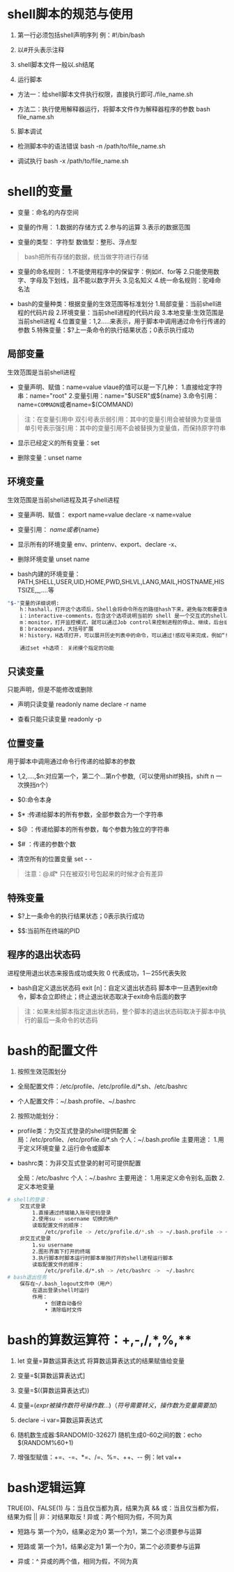 # shell脚本的规范与使用

1. 第一行必须包括shell声明序列
	例：#!/bin/bash

2. 以#开头表示注释

3. shell脚本文件一般以.sh结尾

4. 运行脚本

- 方法一：给shell脚本文件执行权限，直接执行即可./file_name.sh

- 方法二：执行使用解释器运行，将脚本文件作为解释器程序的参数
	bash file_name.sh

5. 脚本调试

- 检测脚本中的语法错误
	bash -n /path/to/file_name.sh

- 调试执行
	bash -x /path/to/file_name.sh

# shell的变量

- 变量：命名的内存空间

- 变量的作用：
	1.数据的存储方式
	2.参与的运算
	3.表示的数据范围

- 变量的类型：
	字符型
	数值型：整形、浮点型

> bash把所有存储的数据，统当做字符进行存储

- 变量的命名规则：
	1.不能使用程序中的保留字：例如if、for等
	2.只能使用数字、字母及下划线，且不能以数字开头
	3.见名知义
	4.统一命名规则：驼峰命名法

- bash的变量种类：根据变量的生效范围等标准划分
	1.局部变量：当前shell进程的代码片段
	2.环境变量：当前shell进程的代码片段
	3.本地变量:生效范围是当前shell进程
	4.位置变量：$1,$2.....来表示，用于脚本中调用通过命令行传递的参数
	5.特殊变量：$?上一条命令的执行结果状态；0表示执行成功

## 局部变量
生效范围是当前shell进程

- 变量声明、赋值：name=value
vlaue的值可以是一下几种：
	1.直接给定字符串：name="root"
	2.变量引用：name="$USER"或${name} 
	3.命令引用：name=`COMMADN`或者name=$(COMMAND)

> 注：在变量引用中
> 双引号表示弱引用：其中的变量引用会被替换为变量值
> 单引号表示强引用：其中的变量引用不会被替换为变量值，而保持原字符串

- 显示已经定义的所有变量：set

- 删除变量：unset name

## 环境变量
生效范围是当前shell进程及其子shell进程

- 变量声明、赋值：
	export name=value
	declare -x name=value

- 变量引用：
	$name或者${name}

- 显示所有的环境变量
	env、printenv、export、declare -x、

- 删除环境变量
	unset name

- bash内建的环境变量：
	PATH,SHELL,USER,UID,HOME,PWD,SHLVL,LANG,MAIL,HOSTNAME,HISTSIZE,_,....等

```bash
"$-"变量的详细说明:
	h：hashall，打开这个选项后，Shell会将命令所在的路径hash下来，避免每次都要查询。通过set +h将h选项关闭
	i：interactive-comments，包含这个选项说明当前的 shell 是一个交互式的shell。所谓的交互式shell,在脚本中，i选项是关闭的。
	m：monitor，打开监控模式，就可以通过Job control来控制进程的停止、继续，后台或者前台执行等。
	B：braceexpand，大括号扩展
	H：history，H选项打开，可以展开历史列表中的命令，可以通过!感叹号来完成，例如“!!”返回上最近的一个历史命令，“!n”返回第 n 个历史命令

	通过set +h选项： 关闭摸个指定的功能
```

## 只读变量
只能声明，但是不能修改或删除

- 声明只读变量
	readonly name
	declare -r name

- 查看只能只读变量
	readonly -p

## 位置变量
用于脚本中调用通过命令行传递的给脚本的参数

- $1,$2,....,$n:对应第一个，第二个...第n个参数,（可以使用shitf换挡，shift n 一次换挡n个）

- $0:命令本身

- $* :传递给脚本的所有参数，全部参数合为一个字符串

- $@ ：传递给脚本的所有参数，每个参数为独立的字符串

- $# ：传递的参数个数

- 清空所有的位置变量
	set  - -

> 注意：$@或$* 只在被双引号包起来的时候才会有差异

## 特殊变量

- $?上一条命令的执行结果状态；0表示执行成功

- $$:当前所在终端的PID

## 程序的退出状态码
进程使用退出状态来报告成功或失败
	0 代表成功，1－255代表失败

- bash自定义退出状态码
	exit [n]：自定义退出状态码
	脚本中一旦遇到exit命令，脚本会立即终止；终止退出状态取决于exit命令后面的数字

> 注：如果未给脚本指定退出状态码，整个脚本的退出状态码取决于脚本中执行的最后一条命令的状态码

# bash的配置文件

1. 按照生效范围划分

- 全局配置文件：/etc/profile、/etc/profile.d/*.sh、/etc/bashrc

- 个人配置文件：~/.bash.profile、~/.bashrc

2. 按照功能划分：

- profile类：为交互式登录的shell提供配置
	全局：/etc/profile、/etc/profile.d/*.sh
	个人：~/.bash.profile
	主要用途：
		1.用于定义环境变量
		2.运行命令或脚本

- bashrc类：为非交互式登录的射可可提供配置

 	全局：/etc/bashrc
 	个人：~/.bashrc
 	主要用途：
 		1.用来定义命令别名,函数
 		2.定义本地变量
```bash
# shell的登录：
	交互式登录
		1.直接通过终端输入账号密码登录
		2.使用su - username 切换的用户
		读取配置文件的顺序：
			/etc/profile -> /etc/profile.d/*.sh -> ~/.bash.profile -> ~/.bashrc ->/etc/bashrc 
	非交互式登录
		1.su username
		2.图形界面下打开的终端
		3.执行脚本时脚本运行时脚本单独打开的shell进程运行脚本
		读取配置文件的顺序：
			/etc/profile.d/*.sh -> /etc/bashrc ->  ~/.bashrc
# bash退出任务
	保存在~/.bash_logout文件中（用户）
		在退出登录shell时运行
		作用：
			• 创建自动备份
			• 清除临时文件
```

# bash的算数运算符：+,-,/,*,%,**

1. let 变量=算数运算表达式
	将算数运算表达式的结果赋值给变量

2. 变量=$[算数运算表达式]

3. 变量=$((算数运算表达式))

4. 变量=$(expr 被操作数 符号 操作数 ...)
	（符号需要转义，操作数为变量需要加$）

5. declare -i var=算数运算表达式

6. 随机数生成器:$RANDOM(0-32627)
	随机生成0-60之间的数：echo $(RANDOM%60+1)

7. 增强型赋值：+=、-=、*=、/=、%=、++、--
	例：let val++

# bash逻辑运算
TRUE(0)、FALSE(1)
	与：当且仅当都为真，结果为真 &&
	或：当且仅当都为假，结果为假 ||
	非：对结果取反 !
	异或：两个相同为假，不同为真

- 短路与
	第一个为0，结果必定为0
	第一个为1，第二个必须要参与运算

- 短路或
	第一个为1，结果必定为1
	第一个为0，第二个必须要参与运算

- 异或：^
	异或的两个值，相同为假，不同为真